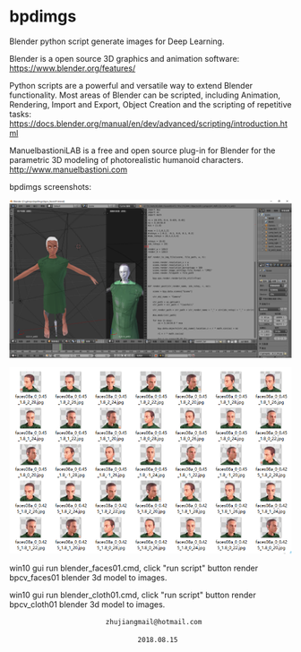 # bpdimgs
  Blender python script generate images for Deep Learning.

  Blender is a open source 3D graphics and animation software: https://www.blender.org/features/

  Python scripts are a powerful and versatile way to extend Blender functionality. 
  Most areas of Blender can be scripted, including Animation, Rendering, Import and Export, 
  Object Creation and the scripting of repetitive tasks: 
  https://docs.blender.org/manual/en/dev/advanced/scripting/introduction.html

  ManuelbastioniLAB is a free and open source plug-in for Blender for the parametric 3D modeling of 
  photorealistic humanoid characters.  http://www.manuelbastioni.com

  bpdimgs screenshots:

  ![](bpdimgs.png)

  ![](bpdimgs_works.png)

  win10 gui run blender_faces01.cmd, click "run script" button render bpcv_faces01 blender 3d model to images.

  win10 gui run blender_cloth01.cmd, click "run script" button render bpcv_cloth01 blender 3d model to images.

  							zhujiangmail@hotmail.com

  							    	2018.08.15




  
